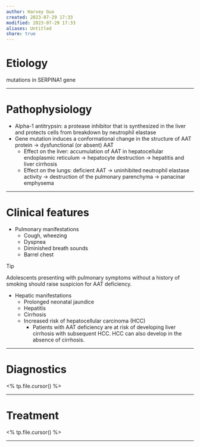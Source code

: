 ```yaml
---
author: Harvey Guo
created: 2023-07-29 17:33
modified: 2023-07-29 17:33
aliases: Untitled
share: true
---
```

# Etiology
mutations in SERPINA1 gene

---
# Pathophysiology
- Alpha-1 antitrypsin: a protease inhibitor that is synthesized in the liver and protects cells from breakdown by neutrophil elastase
- Gene mutation induces a conformational change in the structure of AAT protein → dysfunctional (or absent) AAT
	- Effect on the liver: accumulation of AAT in hepatocellular endoplasmic reticulum → hepatocyte destruction → hepatitis and liver cirrhosis
	- Effect on the lungs: deficient AAT → uninhibited neutrophil elastase activity → destruction of the pulmonary parenchyma → panacinar emphysema

---
# Clinical features
- Pulmonary manifestations 
	- Cough, wheezing
	- Dyspnea
	- Diminished breath sounds
	- Barrel chest
 >[!tip] 
 >Adolescents presenting with pulmonary symptoms without a history of smoking should raise suspicion for AAT deficiency.
- Hepatic manifestations
	- Prolonged neonatal jaundice
	- Hepatitis
	- Cirrhosis
	- Increased risk of hepatocellular carcinoma (HCC)
		- Patients with AAT deficiency are at risk of developing liver cirrhosis with subsequent HCC. HCC can also develop in the absence of cirrhosis.

---
# Diagnostics
<% tp.file.cursor() %>

---
# Treatment
<% tp.file.cursor() %>

---
